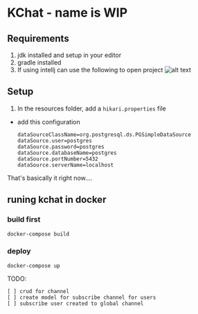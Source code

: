 # KChat - name is WIP
## Requirements
1. jdk installed and setup in your editor 
2. gradle installed
3. If using intellj can use the following to open project
![alt text](https://i.stack.imgur.com/l68gI.png)


## Setup 

1. In the resources folder, add a `hikari.properties` file
- add this configuration 
    ```
    dataSourceClassName=org.postgresql.ds.PGSimpleDataSource
    dataSource.user=postgres
    dataSource.password=postgres
    dataSource.databaseName=postgres
    dataSource.portNumber=5432
    dataSource.serverName=localhost
    ```


That's basically it right now....

## runing kchat in docker
### build first
`docker-compose build`
### deploy
`docker-compose up`

TODO: 

    [ ] crud for channel
    [ ] create model for subscribe channel for users
    [ ] subscribe user created to global channel
